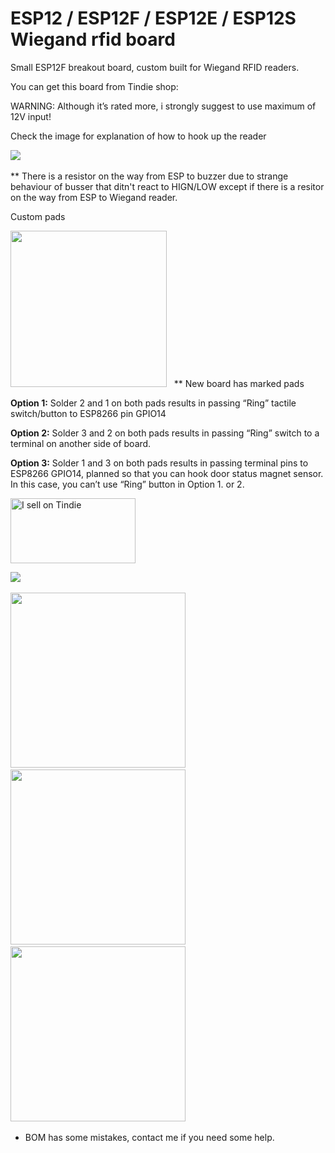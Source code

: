 # ESP12 / ESP12F / ESP12E / ESP12S Wiegand rfid board

Small ESP12F breakout board, custom built for Wiegand RFID readers.

You can get this board from Tindie shop:

WARNING: Although it’s rated more, i strongly suggest to use maximum of 12V input!

Check the image for explanation of how to hook up the reader

<img src="https://raw.githubusercontent.com/nardev/esp-rfid-wiegand-board/master/images/esp-rfid-wiegand-board.png" width="" />&nbsp;&nbsp;

** There is a resistor on the way from ESP to buzzer due to strange behaviour of busser that ditn't react to HIGN/LOW except if there is a resitor on the way from ESP to Wiegand reader.

Custom pads

<img src="https://raw.githubusercontent.com/nardev/esp-rfid-wiegand-board/master/images/esp-wiegand-rfid-05.jpg" width="250" />&nbsp;&nbsp;
** New board has marked pads

**Option 1:**
Solder 2 and 1 on both pads results in passing “Ring” tactile switch/button to ESP8266 pin GPIO14

**Option 2:**
Solder 3 and 2 on both pads results in passing “Ring” switch to a terminal on  another side of board.

**Option 3:**
Solder 1 and 3 on both pads results in passing terminal pins to ESP8266 GPIO14, planned so that you can hook door status magnet sensor. In this case, you can’t use “Ring” button in Option 1. or 2.





<a href="https://www.tindie.com/stores/nardev/?ref=offsite_badges&utm_source=sellers_nardev&utm_medium=badges&utm_campaign=badge_large"><img src="https://d2ss6ovg47m0r5.cloudfront.net/badges/tindie-larges.png" alt="I sell on Tindie" width="200" height="104"></a>


<img src="https://raw.githubusercontent.com/nardev/esp-rfid-wiegand-board/master/images/esp-wiegand-rfid-04.jpg" width="" />&nbsp;&nbsp;

<img src="https://raw.githubusercontent.com/nardev/esp-rfid-wiegand-board/master/images/esp-wiegand-rfid-03.jpg" width="280" />&nbsp;&nbsp;
<img src="https://raw.githubusercontent.com/nardev/esp-rfid-wiegand-board/master/images/esp-wiegand-rfid-02.jpg" width="280" />&nbsp;&nbsp;
<img src="https://raw.githubusercontent.com/nardev/esp-rfid-wiegand-board/master/images/esp-wiegand-rfid-01.jpg" width="280" />&nbsp;&nbsp;

* BOM has some mistakes, contact me if you need some help.



